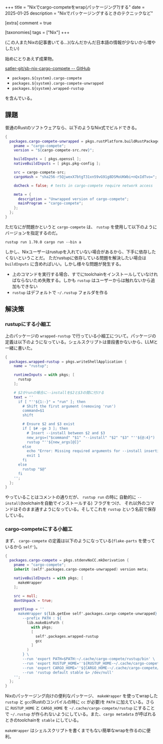 +++
title = "Nixでcargo-competeをwrap(パッケージング?)する"
date = 2025-01-25
description = "Nixでパッケージングするときのテクニックなど"

[extra]
comment = true

[taxonomies]
tags = ["Nix"]
+++

(この人またNixの記事書いてる...)(なんだかんだ日本語の情報が少ないから増やしたい)

始めにとりあえず成果物。

[satler-git/sb-nix-cargo-compete -- GitHub](https://github.com/satler-git/sb-nix-cargo-compete)

- `packages.${system}.cargo-compete`
- `packages.${system}.cargo-compete-unwrapped`
- `packages.${system}.wrapped-rustup`

を含んでいる。

## 課題

普通のRustのソフトウェアなら、以下のようなNix式でビルドできる。

```nix
{
  packages.cargo-compete-unwrapped = pkgs.rustPlatform.buildRustPackage {
    pname = "cargo-compete";
    version = "${cargo-compete-src.rev}";

    buildInputs = [ pkgs.openssl ];
    nativeBuildInputs = [ pkgs.pkg-config ];

    src = cargo-compete-src;
    cargoHash = "sha256-r5QjwexX7btgT31xn59vG91g8DSMoUKWbi+nQxIdTvo=";

    doCheck = false; # tests in cargo-compete require network access

    meta = {
      description = "Unwrapped version of cargo-compete";
      mainProgram = "cargo-compete";
    };
  };
}
```

ただなにが問題かというと `cargo-compete` は、 `rustup` を使用して以下のようにバージョンを指定するのだ。

```shell
rustup run 1.70.0 cargo run --bin a
```

しかし、Nixユーザーはrustupを入れていない場合があるから、下手に依存したくないということだ。
ただrustupに依存している問題を解決したい場合は `buildInputs` に含めればいい。しかし様々な問題が発生する。

- 上のコマンドを実行する場合、すでにtoolchainをインストールしていなければならないため失敗する。しかも `rustup` はユーザーからは触れないから追加もできない
- `rustup` はデフォルトで `~/.rustup` フォルダを作る

## 解決策

### rustupにする小細工

上のパッケージの `wrapped-rustup` で行っている小細工について。パッケージの定義は以下のようになっている。シェルスクリプトは普段書かないから、LLMと一緒に書いた。

```nix
{
  packages.wrapped-rustup = pkgs.writeShellApplication {
    name = "rustup";

    runtimeInputs = with pkgs; [
      rustup
    ];

    # $2がrunの場合に--installを$2と$3の間に付ける
    text = ''
      if [ "''${1:-}" = "run" ]; then
        # Shift the first argument (removing 'run')
        command=$1
        shift

        # Ensure $2 and $3 exist
        if [ $# -ge 3 ]; then
          # Insert --install between $2 and $3
          new_args=("$command" "$1" "--install" "$2" "$3" "''${@:4}")
          rustup "''${new_args[@]}"
        else
          echo "Error: Missing required arguments for --install insertion."
          exit 1
        fi
      else
        rustup "$@"
      fi
    '';
  };
}
```

やっていることはコメントの通りだが、 `rustup run` の時に 自動的に `--install`(toolchainを自動でインストールする) フラグをつけ、
それ以外のコマンドはそのまま通すようになっている。そしてこれを `rustup` という名前で保存している。

### cargo-competeにする小細工

まず、 `cargo-compete` の定義は以下のようになっている(`flake-parts` を使っているから `self'`)。

```nix
{
  packages.cargo-compete = pkgs.stdenvNoCC.mkDerivation {
    pname = "cargo-compete";
    inherit (self'.packages.cargo-compete-unwrapped) version meta;

    nativeBuildInputs = with pkgs; [
      makeWrapper
    ];

    src = null;
    dontUnpack = true;

    postFixup = ''
      makeWrapper ${lib.getExe self'.packages.cargo-compete-unwrapped} $out/bin/cargo-compete \
        --prefix PATH : ${
          lib.makeBinPath (
            with pkgs;
            [
              self'.packages.wrapped-rustup
              gcc
            ]
          )
        } \
        --run 'export PATH=$PATH:~/.cache/cargo-compete/rustup/bin' \
        --run 'export RUSTUP_HOME=''${RUSTUP_HOME-~/.cache/cargo-compete/rustup}' \
        --run 'export CARGO_HOME=''${CARGO_HOME-~/.cache/cargo-compete/rustup}' \
        --run 'rustup default stable &> /dev/null'
    '';
  };
}
```

Nixのパッケージング向けの便利なパッケージ、 `makeWrapper` を使ってwrapした `rustup` と `gcc`(Rustのコンパイルの時に `cc` が必要)を `PATH` に加えている。さらに `RUSTUP_HOME` と `CARGO_HOME` を `~/.cache/cargo-compete/rustup` にすることで `~/.rustup` が作られないようにしている。また、`cargo metadata` が呼ばれるときのtoolchainを `stable` にしている。

`makeWrapper` はシェルスクリプトを書くまでもない簡単なwrapを作るのに便利。

